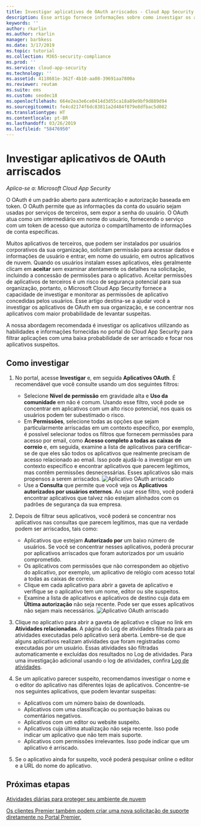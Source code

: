 ```yaml
---
title: Investigar aplicativos de OAuth arriscados - Cloud App Security | Microsoft Docs
description: Esse artigo fornece informações sobre como investigar os aplicativos de OAuth arriscados no Cloud App Security.
keywords: ''
author: rkarlin
ms.author: rkarlin
manager: barbkess
ms.date: 3/17/2019
ms.topic: tutorial
ms.collection: M365-security-compliance
ms.prod: ''
ms.service: cloud-app-security
ms.technology: ''
ms.assetid: 4118681e-362f-4b10-aa08-39691aa7800a
ms.reviewer: reutam
ms.suite: ems
ms.custom: seodec18
ms.openlocfilehash: 664e2ea3e6ce0414d3d55ca18a89e9bf9d889d94
ms.sourcegitcommit: fe4cd2174f6dc83811a2d484f079e8dfbac5d082
ms.translationtype: HT
ms.contentlocale: pt-BR
ms.lasthandoff: 03/26/2019
ms.locfileid: "58476950"
---
```

# <a name="investigate-risky-oauth-apps"></a>Investigar aplicativos de OAuth arriscados

*Aplica-se a: Microsoft Cloud App Security*

O OAuth é um padrão aberto para autenticação e autorização baseada em token. O OAuth permite que as informações da conta do usuário sejam usadas por serviços de terceiros, sem expor a senha do usuário. O OAuth atua como um intermediário em nome do usuário, fornecendo o serviço com um token de acesso que autoriza o compartilhamento de informações de conta específicas.

Muitos aplicativos de terceiros, que podem ser instalados por usuários corporativos da sua organização, solicitam permissão para acessar dados e informações de usuário e entrar, em nome do usuário, em outros aplicativos de nuvem. Quando os usuários instalam esses aplicativos, eles geralmente clicam em **aceitar** sem examinar atentamente os detalhes na solicitação, incluindo a concessão de permissões para o aplicativo. Aceitar permissões de aplicativos de terceiros é um risco de segurança potencial para sua organização, portanto, o Microsoft Cloud App Security fornece a capacidade de investigar e monitorar as permissões de aplicativo concedidas pelos usuários. Esse artigo destina-se a ajudar você a investigar os aplicativos de OAuth em sua organização, e se concentrar nos aplicativos com maior probabilidade de levantar suspeitas. 

A nossa abordagem recomendada é investigar os aplicativos utilizando as habilidades e informações fornecidas no portal do Cloud App Security para filtrar aplicações com uma baixa probabilidade de ser arriscado e focar nos aplicativos suspeitos. 

## <a name="how-to-investigate"></a>Como investigar 

1.  No portal, acesse **Investigar** e, em seguida **Aplicativos OAuth**. É recomendável que você consulte usando um dos seguintes filtros: 
    - Selecione **Nível de permissão** em gravidade alta e **Uso da comunidade** em não é comum. Usando esse filtro, você pode se concentrar em aplicativos com um alto risco potencial, nos quais os usuários podem ter subestimado o risco. 
    - Em **Permissões**, selecione todas as opções que sejam particularmente arriscadas em um contexto específico, por exemplo, é possível selecionar todos os filtros que fornecem permissões para acesso por email, como **Acesso completo a todas as caixas de correio**  e, em seguida, examine a lista de aplicativos para certificar-se de que eles são todos os aplicativos que realmente precisam de acesso relacionado ao email. Isso pode ajudá-lo a investigar em um contexto específico e encontrar aplicativos que parecem legítimos, mas contêm permissões desnecessárias. Esses aplicativos são mais propensos a serem arriscados. 
    ![Aplicativo OAuth arriscado](./media/risky-oauth1.png) 
    - Use a **Consulta** que permite que você veja os **Aplicativos autorizados por usuários externos**. Ao usar esse filtro, você poderá encontrar aplicativos que talvez não estejam alinhados com os padrões de segurança da sua empresa. 
2.  Depois de filtrar seus aplicativos, você poderá se concentrar nos aplicativos nas consultas que parecem legítimos, mas que na verdade podem ser arriscados, tais como: 
    - Aplicativos que estejam **Autorizado por** um baixo número de usuários. Se você se concentrar nesses aplicativos, poderá procurar por aplicativos arriscados que foram autorizados por um usuário comprometido. 
    - Os aplicativos com permissões que não correspondem ao objetivo do aplicativo, por exemplo, um aplicativo de relógio com acesso total a todas as caixas de correio. 
    - Clique em cada aplicativo para abrir a gaveta de aplicativo e verifique se o aplicativo tem um nome, editor ou site suspeitos.  
    - Examine a lista de aplicativos e aplicativos de destino cuja data em **Última autorização** não seja recente. Pode ser que esses aplicativos não sejam mais necessários. 
    ![Aplicativo OAuth arriscado](./media/risky-oauth2.png) 
 
3. Clique no aplicativo para abrir a gaveta de aplicativo e clique no link em **Atividades relacionadas**. A página do Log de atividades filtrada para as atividades executadas pelo aplicativo será aberta. Lembre-se de que alguns aplicativos realizam atividades que foram registradas como executadas por um usuário. Essas atividades são filtradas automaticamente e excluídas dos resultados no Log de atividades. Para uma investigação adicional usando o log de atividades, confira [Log de atividades](activity-filters.md). 
4. Se um aplicativo parecer suspeito, recomendamos investigar o nome e o editor do aplicativo nas diferentes lojas de aplicativos. Concentre-se nos seguintes aplicativos, que podem levantar suspeitas: 
    - Aplicativos com um número baixo de downloads.
    - Aplicativos com uma classificação ou pontuação baixas ou comentários negativos.
    - Aplicativos com um editor ou website suspeito.
    - Aplicativos cuja última atualização não seja recente. Isso pode indicar um aplicativo que não tem mais suporte. 
    - Aplicativos com permissões irrelevantes. Isso pode indicar que um aplicativo é arriscado. 
5. Se o aplicativo ainda for suspeito, você poderá pesquisar online o editor e a URL do nome do aplicativo. 


 
## <a name="next-steps"></a>Próximas etapas
[Atividades diárias para proteger seu ambiente de nuvem](daily-activities-to-protect-your-cloud-environment.md) 

[Os clientes Premier também podem criar uma nova solicitação de suporte diretamente no Portal Premier.](https://premier.microsoft.com/) 
 
